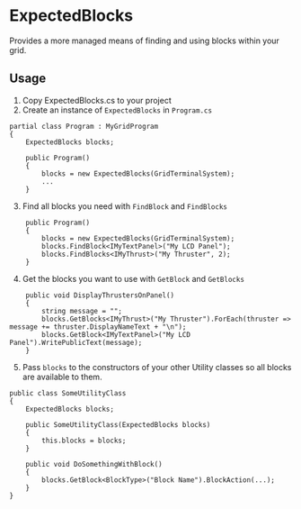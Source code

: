 # ExpectedBlocks

Provides a more managed means of finding and using blocks within your grid.

## Usage

1. Copy ExpectedBlocks.cs to your project
2. Create an instance of `ExpectedBlocks` in `Program.cs`
```
partial class Program : MyGridProgram
{
    ExpectedBlocks blocks;

	public Program()
	{
		blocks = new ExpectedBlocks(GridTerminalSystem);
		...
	}
```
3. Find all blocks you need with `FindBlock` and `FindBlocks`
```
	public Program()
	{
		blocks = new ExpectedBlocks(GridTerminalSystem);
		blocks.FindBlock<IMyTextPanel>("My LCD Panel");
		blocks.FindBlocks<IMyThrust>("My Thruster", 2);
	}
```
4. Get the blocks you want to use with `GetBlock` and `GetBlocks`
```
	public void DisplayThrustersOnPanel()
	{
		string message = "";
		blocks.GetBlocks<IMyThrust>("My Thruster").ForEach(thruster => message += thruster.DisplayNameText + "\n");
		blocks.GetBlock<IMyTextPanel>("My LCD Panel").WritePublicText(message);
	}
```
5. Pass `blocks` to the constructors of your other Utility classes so all blocks are available to them.
```
public class SomeUtilityClass
{
	ExpectedBlocks blocks;

	public SomeUtilityClass(ExpectedBlocks blocks)
	{
		this.blocks = blocks;
	}

	public void DoSomethingWithBlock()
	{
		blocks.GetBlock<BlockType>("Block Name").BlockAction(...);
	}
}
```